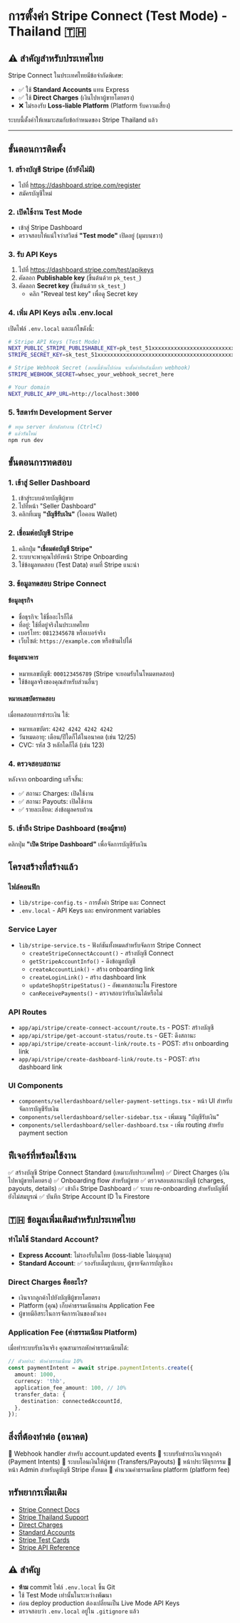 # การตั้งค่า Stripe Connect (Test Mode) - Thailand 🇹🇭

## ⚠️ สำคัญสำหรับประเทศไทย

Stripe Connect ในประเทศไทยมีข้อจำกัดพิเศษ:
- ✅ ใช้ **Standard Accounts** แทน Express
- ✅ ใช้ **Direct Charges** (เงินไปหาผู้ขายโดยตรง)
- ❌ ไม่รองรับ **Loss-liable Platform** (Platform รับความเสี่ยง)

ระบบนี้ตั้งค่าให้เหมาะสมกับข้อกำหนดของ Stripe Thailand แล้ว

---

## ขั้นตอนการติดตั้ง

### 1. สร้างบัญชี Stripe (ถ้ายังไม่มี)
- ไปที่ https://dashboard.stripe.com/register
- สมัครบัญชีใหม่

### 2. เปิดใช้งาน Test Mode
- เข้าสู่ Stripe Dashboard
- ตรวจสอบให้แน่ใจว่าสวิตช์ **"Test mode"** เปิดอยู่ (มุมบนขวา)

### 3. รับ API Keys
1. ไปที่ https://dashboard.stripe.com/test/apikeys
2. คัดลอก **Publishable key** (ขึ้นต้นด้วย `pk_test_`)
3. คัดลอก **Secret key** (ขึ้นต้นด้วย `sk_test_`)
   - คลิก "Reveal test key" เพื่อดู Secret key

### 4. เพิ่ม API Keys ลงใน .env.local
เปิดไฟล์ `.env.local` และแก้ไขดังนี้:

```bash
# Stripe API Keys (Test Mode)
NEXT_PUBLIC_STRIPE_PUBLISHABLE_KEY=pk_test_51xxxxxxxxxxxxxxxxxxxxxxxxxxxxxxxxxxxxxxxxxxxxxxxxxxxxxxx
STRIPE_SECRET_KEY=sk_test_51xxxxxxxxxxxxxxxxxxxxxxxxxxxxxxxxxxxxxxxxxxxxxxxxxxxxxxx

# Stripe Webhook Secret (ตอนนี้ข้ามไปก่อน จะตั้งค่าทีหลังเมื่อทำ webhook)
STRIPE_WEBHOOK_SECRET=whsec_your_webhook_secret_here

# Your domain
NEXT_PUBLIC_APP_URL=http://localhost:3000
```

### 5. รีสตาร์ท Development Server
```bash
# หยุด server ที่กำลังทำงาน (Ctrl+C)
# แล้วรันใหม่
npm run dev
```

## ขั้นตอนการทดสอบ

### 1. เข้าสู่ Seller Dashboard
1. เข้าสู่ระบบด้วยบัญชีผู้ขาย
2. ไปที่หน้า "Seller Dashboard"
3. คลิกที่เมนู **"บัญชีรับเงิน"** (ไอคอน Wallet)

### 2. เชื่อมต่อบัญชี Stripe
1. คลิกปุ่ม **"เชื่อมต่อบัญชี Stripe"**
2. ระบบจะพาคุณไปยังหน้า Stripe Onboarding
3. ใช้ข้อมูลทดสอบ (Test Data) ตามที่ Stripe แนะนำ

### 3. ข้อมูลทดสอบ Stripe Connect

#### ข้อมูลธุรกิจ
- ชื่อธุรกิจ: ใช้ชื่ออะไรก็ได้
- ที่อยู่: ใช้ที่อยู่จริงในประเทศไทย
- เบอร์โทร: `0812345678` หรือเบอร์จริง
- เว็บไซต์: `https://example.com` หรือข้ามไปได้

#### ข้อมูลธนาคาร
- หมายเลขบัญชี: `000123456789` (Stripe จะยอมรับในโหมดทดสอบ)
- ใช้ข้อมูลจริงของคุณสำหรับส่วนอื่นๆ

#### หมายเลขบัตรทดสอบ
เมื่อทดสอบการชำระเงิน ใช้:
- หมายเลขบัตร: `4242 4242 4242 4242`
- วันหมดอายุ: เดือน/ปีใดก็ได้ในอนาคต (เช่น 12/25)
- CVC: รหัส 3 หลักใดก็ได้ (เช่น 123)

### 4. ตรวจสอบสถานะ
หลังจาก onboarding เสร็จสิ้น:
- ✅ สถานะ Charges: เปิดใช้งาน
- ✅ สถานะ Payouts: เปิดใช้งาน
- ✅ รายละเอียด: ส่งข้อมูลครบถ้วน

### 5. เข้าถึง Stripe Dashboard (ของผู้ขาย)
คลิกปุ่ม **"เปิด Stripe Dashboard"** เพื่อจัดการบัญชีรับเงิน

## โครงสร้างที่สร้างแล้ว

### ไฟล์คอนฟิก
- `lib/stripe-config.ts` - การตั้งค่า Stripe และ Connect
- `.env.local` - API Keys และ environment variables

### Service Layer
- `lib/stripe-service.ts` - ฟังก์ชันทั้งหมดสำหรับจัดการ Stripe Connect
  - `createStripeConnectAccount()` - สร้างบัญชี Connect
  - `getStripeAccountInfo()` - ดึงข้อมูลบัญชี
  - `createAccountLink()` - สร้าง onboarding link
  - `createLoginLink()` - สร้าง dashboard link
  - `updateShopStripeStatus()` - อัพเดทสถานะใน Firestore
  - `canReceivePayments()` - ตรวจสอบว่ารับเงินได้หรือไม่

### API Routes
- `app/api/stripe/create-connect-account/route.ts` - POST: สร้างบัญชี
- `app/api/stripe/get-account-status/route.ts` - GET: ดึงสถานะ
- `app/api/stripe/create-account-link/route.ts` - POST: สร้าง onboarding link
- `app/api/stripe/create-dashboard-link/route.ts` - POST: สร้าง dashboard link

### UI Components
- `components/sellerdashboard/seller-payment-settings.tsx` - หน้า UI สำหรับจัดการบัญชีรับเงิน
- `components/sellerdashboard/seller-sidebar.tsx` - เพิ่มเมนู "บัญชีรับเงิน"
- `components/sellerdashboard/seller-dashboard.tsx` - เพิ่ม routing สำหรับ payment section

## ฟีเจอร์ที่พร้อมใช้งาน

✅ สร้างบัญชี Stripe Connect Standard (เหมาะกับประเทศไทย)
✅ Direct Charges (เงินไปหาผู้ขายโดยตรง)
✅ Onboarding flow สำหรับผู้ขาย
✅ ตรวจสอบสถานะบัญชี (charges, payouts, details)
✅ เข้าถึง Stripe Dashboard
✅ ระบบ re-onboarding สำหรับบัญชีที่ยังไม่สมบูรณ์
✅ บันทึก Stripe Account ID ใน Firestore

## 🇹🇭 ข้อมูลเพิ่มเติมสำหรับประเทศไทย

### ทำไมใช้ Standard Account?
- **Express Account**: ไม่รองรับในไทย (loss-liable ไม่อนุญาต)
- **Standard Account**: ✅ รองรับเต็มรูปแบบ, ผู้ขายจัดการบัญชีเอง

### Direct Charges คืออะไร?
- เงินจากลูกค้าไปยังบัญชีผู้ขายโดยตรง
- Platform (คุณ) เก็บค่าธรรมเนียมผ่าน Application Fee
- ผู้ขายมีอิสระในการจัดการเงินของตัวเอง

### Application Fee (ค่าธรรมเนียม Platform)
เมื่อทำระบบรับเงินจริง คุณสามารถหักค่าธรรมเนียมได้:
```typescript
// ตัวอย่าง: หักค่าธรรมเนียม 10%
const paymentIntent = await stripe.paymentIntents.create({
  amount: 1000,
  currency: 'thb',
  application_fee_amount: 100, // 10%
  transfer_data: {
    destination: connectedAccountId,
  },
});
```

## สิ่งที่ต้องทำต่อ (อนาคต)

🔲 Webhook handler สำหรับ account.updated events
🔲 ระบบรับชำระเงินจากลูกค้า (Payment Intents)
🔲 ระบบโอนเงินให้ผู้ขาย (Transfers/Payouts)
🔲 หน้าประวัติธุรกรรม
🔲 หน้า Admin สำหรับดูบัญชี Stripe ทั้งหมด
🔲 คำนวณค่าธรรมเนียม platform (platform fee)

## ทรัพยากรเพิ่มเติม

- [Stripe Connect Docs](https://stripe.com/docs/connect)
- [Stripe Thailand Support](https://support.stripe.com/questions/stripe-thailand-support-for-marketplaces)
- [Direct Charges](https://stripe.com/docs/connect/direct-charges)
- [Standard Accounts](https://stripe.com/docs/connect/standard-accounts)
- [Stripe Test Cards](https://stripe.com/docs/testing)
- [Stripe API Reference](https://stripe.com/docs/api)

## ⚠️ สำคัญ

- **ห้าม** commit ไฟล์ `.env.local` ขึ้น Git
- ใช้ Test Mode เท่านั้นในระหว่างพัฒนา
- ก่อน deploy production ต้องเปลี่ยนเป็น Live Mode API Keys
- ตรวจสอบว่า `.env.local` อยู่ใน `.gitignore` แล้ว
